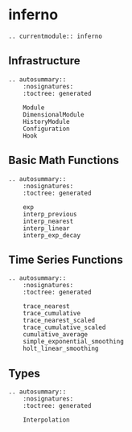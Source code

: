 # inferno

```{eval-rst}
.. currentmodule:: inferno
```

## Infrastructure
```{eval-rst}
.. autosummary::
    :nosignatures:
    :toctree: generated

    Module
    DimensionalModule
    HistoryModule
    Configuration
    Hook
```

## Basic Math Functions
```{eval-rst}
.. autosummary::
    :nosignatures:
    :toctree: generated

    exp
    interp_previous
    interp_nearest
    interp_linear
    interp_exp_decay
```

## Time Series Functions
```{eval-rst}
.. autosummary::
    :nosignatures:
    :toctree: generated

    trace_nearest
    trace_cumulative
    trace_nearest_scaled
    trace_cumulative_scaled
    cumulative_average
    simple_exponential_smoothing
    holt_linear_smoothing
```

## Types
```{eval-rst}
.. autosummary::
    :nosignatures:
    :toctree: generated

    Interpolation
```